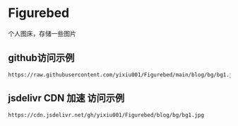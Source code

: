 # Figurebed
个人图床，存储一些图片

## github访问示例
```shell
https://raw.githubusercontent.com/yixiu001/Figurebed/main/blog/bg/bg1.jpg
```

## jsdelivr CDN 加速 访问示例

```shell
https://cdn.jsdelivr.net/gh/yixiu001/Figurebed/blog/bg/bg1.jpg
```